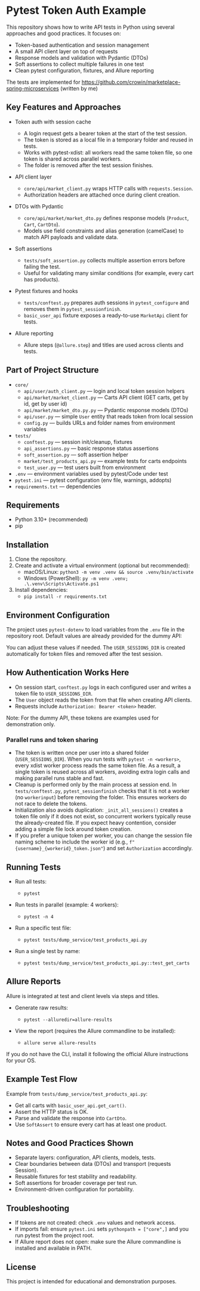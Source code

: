 # Pytest Token Auth Example

This repository shows how to write API tests in Python using several approaches and good practices. It focuses on:
- Token-based authentication and session management
- A small API client layer on top of requests
- Response models and validation with Pydantic (DTOs)
- Soft assertions to collect multiple failures in one test
- Clean pytest configuration, fixtures, and Allure reporting

The tests are implemented for https://github.com/crowin/marketplace-spring-microservices (written by me)

## Key Features and Approaches

- Token auth with session cache
  - A login request gets a bearer token at the start of the test session.
  - The token is stored as a local file in a temporary folder and reused in tests.
  - Works with pytest-xdist: all workers read the same token file, so one token is shared across parallel workers.
  - The folder is removed after the test session finishes.

- API client layer
  - `core/api/market_client.py` wraps HTTP calls with `requests.Session`.
  - Authorization headers are attached once during client creation.

- DTOs with Pydantic
  - `core/api/market/market_dto.py` defines response models (`Product`, `Cart`, `CartDto`).
  - Models use field constraints and alias generation (camelCase) to match API payloads and validate data.

- Soft assertions
  - `tests/soft_assertion.py` collects multiple assertion errors before failing the test.
  - Useful for validating many similar conditions (for example, every cart has products).

- Pytest fixtures and hooks
  - `tests/conftest.py` prepares auth sessions in `pytest_configure` and removes them in `pytest_sessionfinish`.
  - `basic_user_api` fixture exposes a ready-to-use `MarketApi` client for tests.

- Allure reporting
  - Allure steps (`@allure.step`) and titles are used across clients and tests.

## Part of Project Structure

- `core/`
  - `api/user/auth_client.py` — login and local token session helpers
  - `api/market/market_client.py` — Carts API client (GET carts, get by id, get by user id)
  - `api/market/market_dto.py.py` — Pydantic response models (DTOs)
  - `api/user.py` — simple `User` entity that reads token from local session
  - `config.py` — builds URLs and folder names from environment variables
- `tests/`
  - `conftest.py` — session init/cleanup, fixtures
  - `api_assertions.py` — basic response status assertions
  - `soft_assertion.py` — soft assertion helper
  - `market/test_products_api.py` — example tests for carts endpoints
  - `test_user.py` — test users built from environment
- `.env` — environment variables used by pytest/Code under test
- `pytest.ini` — pytest configuration (env file, warnings, addopts)
- `requirements.txt` — dependencies

## Requirements

- Python 3.10+ (recommended)
- pip

## Installation

1. Clone the repository.
2. Create and activate a virtual environment (optional but recommended):
   - macOS/Linux: `python3 -m venv .venv && source .venv/bin/activate`
   - Windows (PowerShell): `py -m venv .venv; .\.venv\Scripts\Activate.ps1`
3. Install dependencies:
   - `pip install -r requirements.txt`

## Environment Configuration

The project uses `pytest-dotenv` to load variables from the `.env` file in the repository root. Default values are already provided for the dummy API:

You can adjust these values if needed. The `USER_SESSIONS_DIR` is created automatically for token files and removed after the test session.

## How Authentication Works Here

- On session start, `conftest.py` logs in each configured user and writes a token file to `USER_SESSIONS_DIR`.
- The `User` object reads the token from that file when creating API clients.
- Requests include `Authorization: Bearer <token>` header.

Note: For the dummy API, these tokens are examples used for demonstration only.

### Parallel runs and token sharing

- The token is written once per user into a shared folder (`USER_SESSIONS_DIR`). When you run tests with `pytest -n <workers>`, every xdist worker process reads the same token file. As a result, a single token is reused across all workers, avoiding extra login calls and making parallel runs stable and fast.
- Cleanup is performed only by the main process at session end. In `tests/conftest.py`, `pytest_sessionfinish` checks that it is not a worker (no `workerinput`) before removing the folder. This ensures workers do not race to delete the tokens.
- Initialization also avoids duplication: `_init_all_sessions()` creates a token file only if it does not exist, so concurrent workers typically reuse the already-created file. If you expect heavy contention, consider adding a simple file lock around token creation.
- If you prefer a unique token per worker, you can change the session file naming scheme to include the worker id (e.g., `f"{username}_{workerid}_token.json"`) and set `Authorization` accordingly.

## Running Tests

- Run all tests:
  - `pytest`

- Run tests in parallel (example: 4 workers):
  - `pytest -n 4`

- Run a specific test file:
  - `pytest tests/dump_service/test_products_api.py`

- Run a single test by name:
  - `pytest tests/dump_service/test_products_api.py::test_get_carts`

## Allure Reports

Allure is integrated at test and client levels via steps and titles.

- Generate raw results:
  - `pytest --alluredir=allure-results`

- View the report (requires the Allure commandline to be installed):
  - `allure serve allure-results`

If you do not have the CLI, install it following the official Allure instructions for your OS.

## Example Test Flow

Example from `tests/dump_service/test_products_api.py`:
- Get all carts with `basic_user_api.get_cart()`.
- Assert the HTTP status is OK.
- Parse and validate the response into `CartDto`.
- Use `SoftAssert` to ensure every cart has at least one product.

## Notes and Good Practices Shown

- Separate layers: configuration, API clients, models, tests.
- Clear boundaries between data (DTOs) and transport (requests Session).
- Reusable fixtures for test stability and readability.
- Soft assertions for broader coverage per test run.
- Environment-driven configuration for portability.

## Troubleshooting

- If tokens are not created: check `.env` values and network access.
- If imports fail: ensure `pytest.ini` sets `pythonpath = ["core",]` and you run pytest from the project root.
- If Allure report does not open: make sure the Allure commandline is installed and available in PATH.

## License

This project is intended for educational and demonstration purposes.
